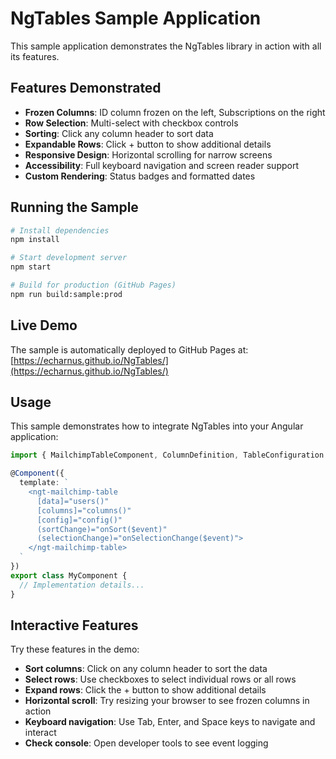 # NgTables Sample Application

This sample application demonstrates the NgTables library in action with all its features.

## Features Demonstrated

- **Frozen Columns**: ID column frozen on the left, Subscriptions on the right
- **Row Selection**: Multi-select with checkbox controls
- **Sorting**: Click any column header to sort data
- **Expandable Rows**: Click + button to show additional details
- **Responsive Design**: Horizontal scrolling for narrow screens
- **Accessibility**: Full keyboard navigation and screen reader support
- **Custom Rendering**: Status badges and formatted dates

## Running the Sample

```bash
# Install dependencies
npm install

# Start development server
npm start

# Build for production (GitHub Pages)
npm run build:sample:prod
```

## Live Demo

The sample is automatically deployed to GitHub Pages at: [https://echarnus.github.io/NgTables/](https://echarnus.github.io/NgTables/)

## Usage

This sample demonstrates how to integrate NgTables into your Angular application:

```typescript
import { MailchimpTableComponent, ColumnDefinition, TableConfiguration } from 'ng-tables';

@Component({
  template: `
    <ngt-mailchimp-table
      [data]="users()"
      [columns]="columns()"
      [config]="config()"
      (sortChange)="onSort($event)"
      (selectionChange)="onSelectionChange($event)">
    </ngt-mailchimp-table>
  `
})
export class MyComponent {
  // Implementation details...
}
```

## Interactive Features

Try these features in the demo:

- **Sort columns**: Click on any column header to sort the data
- **Select rows**: Use checkboxes to select individual rows or all rows
- **Expand rows**: Click the + button to show additional details
- **Horizontal scroll**: Try resizing your browser to see frozen columns in action
- **Keyboard navigation**: Use Tab, Enter, and Space keys to navigate and interact
- **Check console**: Open developer tools to see event logging
